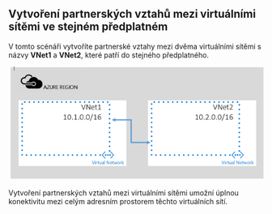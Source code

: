 ## Vytvoření partnerských vztahů mezi virtuálními sítěmi ve stejném předplatném

V tomto scénáři vytvoříte partnerské vztahy mezi dvěma virtuálními sítěmi s názvy **VNet1** a **VNet2**, které patří do stejného předplatného. 

![Základní scénář](./media/virtual-networks-create-vnetpeering-scenario-basic-include/figure01.PNG)

Vytvoření partnerských vztahů mezi virtuálními sítěmi umožní úplnou konektivitu mezi celým adresním prostorem těchto virtuálních sítí.    

<!--HONumber=Sep16_HO3-->


